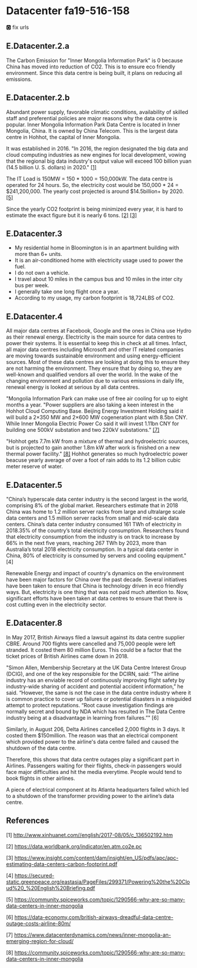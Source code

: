 # Datacenter fa19-516-158

:o2: fix urls

## E.Datacenter.2.a

The Carbon Emission for "Inner Mongolia Information Park" is 0 because China has moved into reduction of CO2. This is to ensure eco friendly environment. Since this data centre is being built, it plans on reducing all emissions.

## E.Datacenter.2.b

Abundant power supply, favorable climatic conditions, availability of skilled staff and preferential policies are major reasons why the data centre is popular. 
Inner Mongolia Information Park Data Centre is located in Inner Mongolia, China. It is owned by China Telecom. This is the largest data centre in Hohhot, the capital of Inner Mongolia. 

It was established in 2016. "In 2016, the region designated the big data and cloud computing industries as new engines for local development, vowing that the regional big data industry's output value will exceed 100 billion yuan (14.5 billion U. S. dollars) in 2020." [[1]](http://www.xinhuanet.com//english/2017-08/05/c_136502192.htm)

The IT Load is 150MW = 150 * 1000 = 150,000kW. The data centre is operated for 24 hours. So, the electricity cost would be 150,000 * 24 = $241,200,000. The yearly cost projected is around $14.5billion+ by 2020. [[5]](https://community.spiceworks.com/topic/1290566-why-are-so-many-data-centers-in-inner-mongolia)

Since the yearly CO2 footprint is being minimized every year, it is hard to estimate the exact figure but it is nearly 6 tons. [[2]](https://data.worldbank.org/indicator/en.atm.co2e.pc) [[3]](https://www.insight.com/content/dam/insight/en_US/pdfs/apc/apc-estimating-data-centers-carbon-footprint.pdf)


## E.Datacenter.3

* My residential home in Bloomington is in an apartment building with more than 6+ units. 
* It is an air-conditioned home with electricity usage used to power the fuel. 
* I do not own a vehicle. 
* I travel about 10 miles in the campus bus and 10 miles in the inter city bus per week. 
* I generally take one long flight once a year.
* According to my usage, my carbon footprint is 18,724LBS of CO2.

## E.Datacenter.4

All major data centres at Facebook, Google and the ones in China use Hydro as their renewal energy. Electricity is the main source for data centres to power their systems. It is essential to keep this in check at all times. Infact, all major data centres including Microsoft and other IT related companies are moving towards sustainable environment and using energy-efficient sources. Most of these data centres are looking at doing this to ensure they are not harming the environment. They ensure that by doing so, they are well-known and qualified vendors all over the world. In the wake of the changing environment and pollution due to various emissions in daily life, renewal energy is looked at serious by all data centres.

"Mongolia Information Park can make use of free air cooling for up to eight months a year. "Power suppliers are also taking a keen interest in the Hohhot Cloud Computing Base. Beijing Energy Investment Holding said it will build a 2×350 MW and 2×600 MW cogeneration plant with 8.5bn CNY. While Inner Mongolia Electric Power Co said it will invest 1.11bn CNY for building one 500kV substation and two 220kV substations." [[7]](https://www.datacenterdynamics.com/news/inner-mongolia-an-emerging-region-for-cloud/ )

"Hohhot gets 7.7m kW from a mixture of thermal and hydroelectric sources, but is projected to gain another 1.8m kW after work is finished on a new thermal power facility." [[8]](https://community.spiceworks.com/topic/1290566-why-are-so-many-data-centers-in-inner-mongolia) Hohhot generates so much hydroelectric power beacuse yearly average of over a foot of rain adds to its 1.2 billion cubic meter reserve of water.

## E.Datacenter.5

"China’s hyperscale data center industry is the second largest in the world, comprising 8% of the global
market. Researchers estimate that in 2018 China was home to 1.2 million server racks from large and ultralarge scale data centers and 1.5 million server racks from small and mid-scale data centers. China’s data center industry consumed 161 TWh of
electricity in 2018.35% of the country’s total electricity consumption. Researchers found that electricity consumption from the industry is on track to increase by 66% in the next five years, reaching 267 TWh by 2023, more than Australia’s total 2018 electricity consumption. In a typical data center in China, 80% of electricity is consumed by servers and cooling equipment." [4]

Renewable Energy and impact of country's dynamics on the environment have been major factors for China over the past decade. Several initiatives have been taken to ensure that China is technology driven in eco friendly ways. But, electricity is one thing that was not paid much attention to. Now, significant efforts have been taken at data centres to ensure that there is cost cutting even in the electricity sector. 

## E.Datacenter.8

In May 2017, British Airways filed a lawsuit against its data centre supplier CBRE. Around 700 flights were cancelled and 75,000 people were left stranded. It costed them 80 million Euros. This could be a factor that the ticket prices of British Airlines came down in 2018.

"Simon Allen, Membership Secretary at the UK Data Centre Interest Group (DCIG), and one of the key responsible for the DCIRN, said: “The airline industry has an enviable record of continuously improving flight safety by industry-wide sharing of accident and potential accident information,” he said.
“However, the same is not the case in the data centre industry where it is common practice to cover up failures or potential disasters in a misguided attempt to protect reputations.
“Root cause investigation findings are normally secret and bound by NDA which has resulted in The Data Centre industry being at a disadvantage in learning from failures.”" [6]

Similarly, in August 206, Delta Airlines cancelled 2,000 flights in 3 days. It costed them $150million. The reason was that an electrical component which provided power to the airline's data centre failed and caused the shutdown of the data centre. 

Therefore, this shows that data centre outages play a significant part in Airlines. Passengers waiting for their flights, check-in passengers would face major difficulties and hit the media everytime. People would tend to book flights in other airlines.

A piece of electrical component at its Atlanta headquarters failed which led to a shutdown of the transformer providing power to the airline’s data centre.


## References

[1] http://www.xinhuanet.com//english/2017-08/05/c_136502192.htm

[2] https://data.worldbank.org/indicator/en.atm.co2e.pc

[3] https://www.insight.com/content/dam/insight/en_US/pdfs/apc/apc-estimating-data-centers-carbon-footprint.pdf

[4] https://secured-static.greenpeace.org/eastasia/PageFiles/299371/Powering%20the%20Cloud%20_%20English%20Briefing.pdf

[5] https://community.spiceworks.com/topic/1290566-why-are-so-many-data-centers-in-inner-mongolia

[6] https://data-economy.com/british-airways-dreadful-data-centre-outage-costs-airline-80m/

[7] https://www.datacenterdynamics.com/news/inner-mongolia-an-emerging-region-for-cloud/ 

[8] https://community.spiceworks.com/topic/1290566-why-are-so-many-data-centers-in-inner-mongolia
